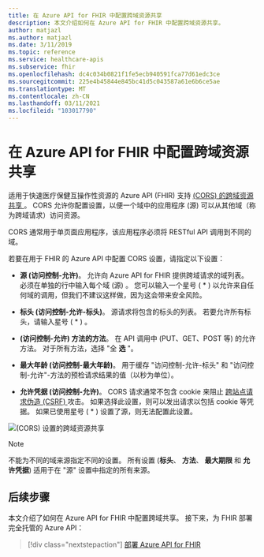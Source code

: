```yaml
---
title: 在 Azure API for FHIR 中配置跨域资源共享
description: 本文介绍如何在 Azure API for FHIR 中配置跨域资源共享。
author: matjazl
ms.author: matjazl
ms.date: 3/11/2019
ms.topic: reference
ms.service: healthcare-apis
ms.subservice: fhir
ms.openlocfilehash: dc4c034b0821f1fe5ecb940591fca77d61edc3ce
ms.sourcegitcommit: 225e4b45844e845bc41d5c043587a61e6b6ce5ae
ms.translationtype: MT
ms.contentlocale: zh-CN
ms.lasthandoff: 03/11/2021
ms.locfileid: "103017790"
---
```

# <a name="configure-cross-origin-resource-sharing-in-azure-api-for-fhir"></a>在 Azure API for FHIR 中配置跨域资源共享

适用于快速医疗保健互操作性资源的 Azure API (FHIR) 支持 [ (CORS) 的跨域资源共享 ](https://wikipedia.org/wiki/Cross-Origin_Resource_Sharing)。 CORS 允许你配置设置，以便一个域中的应用程序 (源) 可以从其他域（称为跨域请求）访问资源。

CORS 通常用于单页面应用程序，该应用程序必须将 RESTful API 调用到不同的域。

若要在用于 FHIR 的 Azure API 中配置 CORS 设置，请指定以下设置：

- **源 (访问控制-允许)**。 允许向 Azure API for FHIR 提供跨域请求的域列表。 必须在单独的行中输入每个域 (源) 。 您可以输入一个星号 ( * ) 以允许来自任何域的调用，但我们不建议这样做，因为这会带来安全风险。

- **标头 (访问控制-允许-标头)**。 源请求将包含的标头的列表。 若要允许所有标头，请输入星号 ( * ) 。

- **(访问控制-允许) 方法的方法**。 在 API 调用中 (PUT、GET、POST 等) 的允许方法。 对于所有方法，选择 "全 **选** "。

- **最大年龄 (访问控制-最大年龄)**。 用于缓存 "访问控制-允许-标头" 和 "访问控制-允许"-方法的预检请求结果的值（以秒为单位）。

- **允许凭据 (访问控制-允许)**。 CORS 请求通常不包含 cookie 来阻止 [跨站点请求伪造 (CSRF) ](https://en.wikipedia.org/wiki/Cross-site_request_forgery) 攻击。 如果选择此设置，则可以发出请求以包括 cookie 等凭据。 如果已使用星号 ( * ) 设置了源，则无法配置此设置。

![ (CORS) 设置的跨域资源共享](media/cors/cors.png)

>[!NOTE]
>不能为不同的域来源指定不同的设置。 所有设置 (**标头**、 **方法**、 **最大期限** 和 **允许凭据**) 适用于在 "源" 设置中指定的所有来源。

## <a name="next-steps"></a>后续步骤

本文介绍了如何在 Azure API for FHIR 中配置跨域共享。 接下来，为 FHIR 部署完全托管的 Azure API：
 
>[!div class="nextstepaction"]
>[部署 Azure API for FHIR](fhir-paas-portal-quickstart.md)